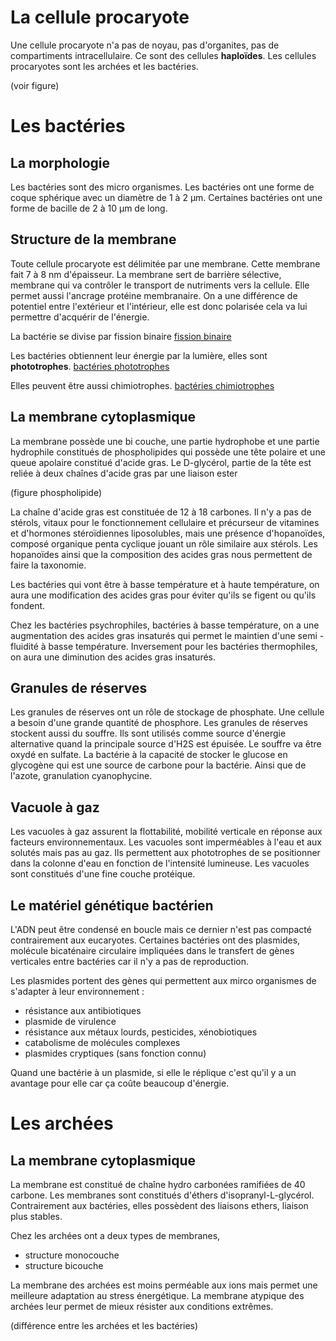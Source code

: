 # La cellule procaryote

Une cellule procaryote n'a pas de noyau, pas d'organites, pas de compartiments intracellulaire. Ce sont des cellules **haploïdes**. Les cellules procaryotes sont les archées et les bactéries. 

(voir figure)

# Les bactéries 

## La morphologie

Les bactéries sont des micro organismes. Les bactéries ont une forme de coque sphérique avec un diamètre de 1 à 2 µm. Certaines bactéries ont une forme de bacille de 2 à 10 µm de long.

## Structure de la membrane

Toute cellule procaryote est délimitée par une membrane. Cette membrane fait 7 à 8 nm d'épaisseur. La membrane sert de barrière sélective, membrane qui va contrôler le transport de nutriments vers la cellule. Elle permet aussi l'ancrage protéine membranaire. On a une différence de potentiel entre l'extérieur et l'intérieur, elle est donc polarisée cela va lui permettre d'acquérir de l'énergie. 

La bactérie se divise par fission binaire [fission binaire](http://www.perrin33.com/microbiologie/lereste/divisiondesbacteries.html)

Les bactéries obtiennent leur énergie par la lumière, elles sont **phototrophes**. [bactéries phototrophes](https://www.ebiologie.fr/cours/s/55/nutrition-bacterienne)

Elles peuvent être aussi chimiotrophes. [bactéries chimiotrophes](https://www.aquaportail.com/definition-1896-chimiotrophe.html)

## La membrane cytoplasmique

La membrane possède une bi couche, une partie hydrophobe et une partie hydrophile constitués de phospholipides qui possède une tête polaire et une queue apolaire constitué d'acide gras. Le D-glycérol, partie de la tête est reliée à deux chaînes d'acide gras par une liaison ester

(figure phospholipide)

La chaîne d'acide gras est constituée de 12 à 18 carbones. Il n'y a pas de stérols, vitaux pour le fonctionnement cellulaire et précurseur de vitamines et d'hormones stéroïdiennes liposolubles, mais une présence d'hopanoïdes, composé organique penta cyclique jouant un rôle similaire aux stérols. Les hopanoïdes ainsi que la composition des acides gras nous permettent de faire la taxonomie.

Les bactéries qui vont être à basse température et à haute température, on aura une modification des acides gras pour éviter qu'ils se figent ou qu'ils fondent.

Chez les bactéries psychrophiles, bactéries à basse température, on a une augmentation des acides gras insaturés qui permet le maintien d'une semi - fluidité à basse température. Inversement pour les bactéries thermophiles, on aura une diminution des acides gras insaturés.

## Granules de réserves

Les granules de réserves ont un rôle de stockage de phosphate. Une cellule a besoin d'une grande quantité de phosphore.
 Les granules de réserves stockent aussi du souffre. Ils sont utilisés comme source d'énergie alternative quand la principale source d'H2S est épuisée. Le souffre va être oxydé en sulfate. La bactérie à la capacité de stocker le glucose en glycogène qui est une source de carbone pour la bactérie. Ainsi que de l'azote, granulation cyanophycine.

 ## Vacuole à gaz

 Les vacuoles à gaz assurent la flottabilité, mobilité verticale en réponse aux facteurs environnementaux. Les vacuoles sont imperméables à l'eau et aux solutés mais pas au gaz. Ils permettent aux phototrophes de se positionner dans la colonne d'eau en fonction de l'intensité lumineuse. Les vacuoles sont constitués d'une fine couche protéique.

## Le matériel génétique bactérien

L'ADN peut être condensé en boucle mais ce dernier n'est pas compacté contrairement aux eucaryotes. Certaines bactéries ont des plasmides, molécule bicaténaire circulaire impliquées dans le transfert de gènes verticales entre bactéries car il n'y a pas de reproduction. 

Les plasmides portent des gènes qui permettent aux mirco organismes de s'adapter à leur environnement :

- résistance aux antibiotiques
- plasmide de virulence
- résistance aux métaux lourds, pesticides, xénobiotiques
- catabolisme de molécules complexes
- plasmides cryptiques (sans fonction connu)

Quand une bactérie à un plasmide, si elle le réplique c'est qu'il y a un avantage pour elle car ça coûte beaucoup d'énergie.

# Les archées

## La membrane cytoplasmique

La membrane est constitué de chaîne hydro carbonées ramifiées de 40 carbone. Les membranes sont constitués d'éthers d'isopranyl-L-glycérol. Contrairement aux bactéries, elles possèdent des liaisons ethers, liaison plus stables. 

Chez les archées ont a deux types de membranes,

- structure monocouche 
- structure bicouche

La membrane des archées est moins perméable aux ions mais permet une meilleure adaptation au stress énergétique. La membrane atypique des archées leur permet de mieux résister aux conditions extrêmes.

(différence entre les archées et les bactéries)


